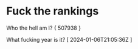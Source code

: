 # Fuck the rankings

Who the hell am I?
{ 507938 }

What fucking year is it?
[ 2024-01-06T21:05:36Z ]
